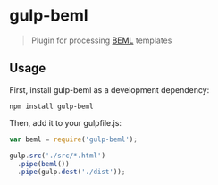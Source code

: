 gulp-beml
=========
> Plugin for processing [BEML][beml] templates


Usage
-----

First, install gulp-beml as a development dependency:

```shell
npm install gulp-beml
```

Then, add it to your gulpfile.js:

```javascript
var beml = require('gulp-beml');

gulp.src('./src/*.html')
  .pipe(beml())
  .pipe(gulp.dest('./dist'));
```

[beml]: https://github.com/zenwalker/node-beml
